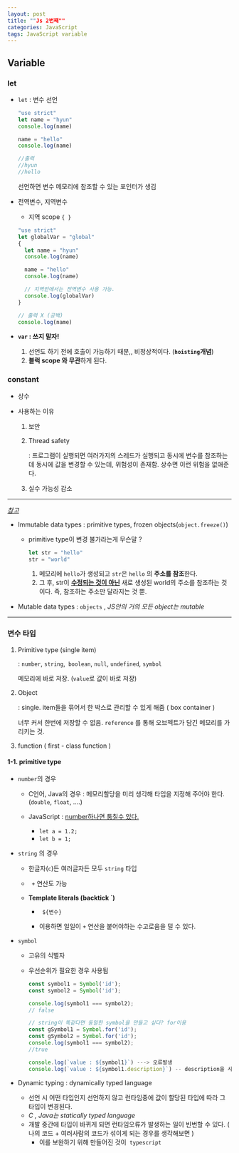 ```yaml
---
layout: post
title: ""Js 2번째""
categories: JavaScript
tags: JavaScript variable
---
```


## Variable

### let

- `let` : 변수 선언

  ```javascript
  "use strict"
  let name = "hyun"
  console.log(name)

  name = "hello"
  console.log(name)

  //출력
  //hyun
  //hello
  ```

  선언하면 변수 메모리에 참조할 수 있는 포인터가 생김

- 전역변수, 지역변수

  - 지역 scope `{ }`

  ```javascript
  "use strict"
  let globalVar = "global"
  {
    let name = "hyun"
    console.log(name)

    name = "hello"
    console.log(name)

    // 지역안에서는 전역변수 사용 가능.
    console.log(globalVar)
  }

  // 출력 X (공백)
  console.log(name)
  ```

- **`var` : 쓰지 말자!**

  1. 선언도 하기 전에 호출이 가능하기 때문,, 비정상적이다. (**`hoisting`개념**)
  2. **블럭 scope 와 무관**하게 된다.

### constant

- 상수

- 사용하는 이유

  1. 보안

  2. Thread safety

     : 프로그램이 실행되면 여러가지의 스레드가 실행되고 동시에 변수를 참조하는데 동시에 값을 변경할 수 있는데, 위험성이 존재함. 상수면 이런 위험을 없애준다.

  3. 실수 가능성 감소

---

<u>_참고_</u>

- Immutable data types : primitive types, frozen objects(`object.freeze()`)

  - primitive type이 변경 불가라는게 무슨말 ?

    ```javascript
    let str = "hello"
    str = "world"
    ```

    1. 메모리에 `hello`가 생성되고 `str`은 `hello` 의 **주소를 참조**한다.
    2. 그 후, str이 <u>**수정되는 것이 아닌**</u> 새로 생성된 world의 주소를 참조하는 것이다. 즉, 참조하는 주소만 달라지는 것 뿐.

- Mutable data types : `objects` , _JS안의 거의 모든 object는 mutable_

---

### 변수 타입

1. Primitive type (single item)

   : `number`, `string`,` boolean`, `null`, `undefined`, `symbol`

   메모리에 바로 저장. (`value`로 값이 바로 저장)

2. Object

   : single. item들을 묶어서 한 박스로 관리할 수 있게 해줌 ( box container )

   너무 커서 한번에 저장할 수 없음. `reference` 를 통해 오브젝트가 담긴 메모리를 가리키는 것.

3. function ( first - class function )

#### 1-1. primitive type

- `number`의 경우

  - C언어, Java의 경우 : 메모리할당을 미리 생각해 타입을 지정해 주어야 한다. (`double`, `float`, ....)

  - JavaScript : <u>number하나면 퉁칠수 있다.</u>

    - `let a = 1.2;`
    - `let b = 1;`

- `string` 의 경우

  - 한글자(`c`)든 여러글자든 모두 `string` 타입

  - ` +` 연산도 가능

  - **Template literals (backtick `)**

    - ` ${변수}`

    - 이용하면 일일이 `+` 연산을 붙어야하는 수고로움을 덜 수 있다.

- `symbol`

  - 고유의 식별자

  - 우선순위가 필요한 경우 사용됨

    ```javascript
    const symbol1 = Symbol('id');
    const symbol2 = Symbol('id');

    console.log(symbol1 === symbol2);
    // false

    // string이 똑같다면 동일한 symbol을 만들고 싶다? for이용
    const gSymbol1 = Symbol.for('id');
    const gSymbol2 = Symbol.for('id');
    console.log(symbol1 === symbol2);
    //true

    console.log(`value : ${symbol1}`) ---> 오류발생
    console.log(`value : ${symbol1.description}`) -- description을 사용해야한다.
    ```

- Dynamic typing : dynamically typed language

  - 선언 시 어떤 타입인지 선언하지 않고 런타임중에 값이 할당된 타입에 따라 그 타입이 변경된다.
  - _C , Java는 statically typed language_
  - 개발 중간에 타입이 바뀌게 되면 런타임오류가 발생하는 일이 빈번할 수 있다. ( 나의 코드 + 여러사람의 코드가 섞이게 되는 경우를 생각해보면 )
    - 이를 보완하기 위해 만들어진 것이` typescript`
